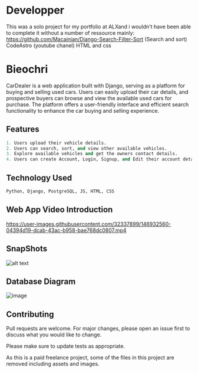 # Developper

This was a solo project for my portfolio at ALXand i wouldn't have been able to complete it without a number of ressource mainly:
https://github.com/Macainian/Django-Search-Filter-Sort (Search and sort)
CodeAstro (youtube chanel) HTML and css

# Bieochri

CarDealer is a web application built with Django, serving as a platform for buying and selling used cars. Users can easily upload their car details, and prospective buyers can browse and view the available used cars for purchase. The platform offers a user-friendly interface and efficient search functionality to enhance the car buying and selling experience.

## Features

```python
1. Users upload their vehicle details.
2. Users can search, sort, and view other available vehicles.
3. Explore available vehicles and get the owners contact details.
4. Users can create Account, Login, Signup, and Edit their account details.
```

## Technology Used

```python
Python, Django, PostgreSQL, JS, HTML, CSS
```

## Web App Video Introduction
https://user-images.githubusercontent.com/32337899/146932560-04394d19-dcab-43ac-b958-bae768dc0807.mp4
## SnapShots
![alt text](https://github.com/vickytilotia/cardealer/blob/master/used%20car.JPG?raw=true)
## Database Diagram
![image](https://github.com/vickytilotia/Django_CarDealer_App/assets/32337899/00a75fa2-bde4-4fb8-a08d-5f5eb7acd2c9)
## Contributing

Pull requests are welcome. For major changes, please open an issue first
to discuss what you would like to change.

Please make sure to update tests as appropriate.

As this is a paid freelance project, some of the files in this project are removed including assets and images.
